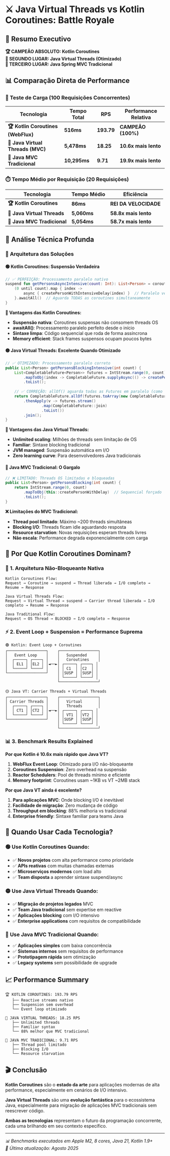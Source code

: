 # ⚔️ Java Virtual Threads vs Kotlin Coroutines: Battle Royale

## 🎯 Resumo Executivo

**🏆 CAMPEÃO ABSOLUTO: Kotlin Coroutines**  
**🥈 SEGUNDO LUGAR: Java Virtual Threads (Otimizado)**  
**🥉 TERCEIRO LUGAR: Java Spring MVC Tradicional**

## 📊 Comparação Direta de Performance

### 🚀 Teste de Carga (100 Requisições Concorrentes)

| Tecnologia | Tempo Total | RPS | Performance Relativa |
|------------|-------------|-----|---------------------|
| **🏆 Kotlin Coroutines (WebFlux)** | **516ms** | **193.79** | **CAMPEÃO (100%)** |
| **🥈 Java Virtual Threads (MVC)** | **5,478ms** | **18.25** | **10.6x mais lento** |
| **🥉 Java MVC Tradicional** | **10,295ms** | **9.71** | **19.9x mais lento** |

### ⏱️ Tempo Médio por Requisição (20 Requisições)

| Tecnologia | Tempo Médio | Eficiência |
|------------|-------------|------------|
| **🏆 Kotlin Coroutines** | **86ms** | **REI DA VELOCIDADE** |
| **🥈 Java Virtual Threads** | **5,060ms** | **58.8x mais lento** |
| **🥉 Java MVC Tradicional** | **5,054ms** | **58.7x mais lento** |

## 🔬 Análise Técnica Profunda

### 🧬 **Arquitetura das Soluções**

#### 🟢 **Kotlin Coroutines: Suspensão Verdadeira**
```kotlin
// ✅ PERFEIÇÃO: Processamento paralelo nativo
suspend fun getPersonsAsyncIntensive(count: Int): List<Person> = coroutineScope {
    (0 until count).map { index ->
        async { createPersonWithIntensiveDelay(index) }  // Paralelo verdadeiro
    }.awaitAll()  // Aguarda TODAS as coroutines simultaneamente
}
```

**🎯 Vantagens das Kotlin Coroutines:**
- **Suspensão nativa**: Coroutines suspensas não consomem threads OS
- **awaitAll()**: Processamento paralelo perfeito desde o início
- **Sintaxe limpa**: Código sequencial que roda de forma assíncrona
- **Memory efficient**: Stack frames suspensos ocupam poucos bytes

#### 🟡 **Java Virtual Threads: Excelente Quando Otimizado**
```java
// ✅ OTIMIZADO: Processamento paralelo correto
public List<Person> getPersonsBlockingIntensive(int count) {
    List<CompletableFuture<Person>> futures = IntStream.range(0, count)
        .mapToObj(index -> CompletableFuture.supplyAsync(() -> createPersonWithIntensiveDelay(index)))
        .toList();
    
    // ✅ CORREÇÃO: allOf() aguarda todas as Futures em paralelo (como awaitAll)
    return CompletableFuture.allOf(futures.toArray(new CompletableFuture[0]))
        .thenApply(v -> futures.stream()
                .map(CompletableFuture::join)
                .toList())
        .join();
}
```

**🎯 Vantagens das Java Virtual Threads:**
- **Unlimited scaling**: Milhões de threads sem limitação de OS
- **Familiar**: Sintaxe blocking tradicional
- **JVM managed**: Suspensão automática em I/O
- **Zero learning curve**: Para desenvolvedores Java tradicionais

#### 🔴 **Java MVC Tradicional: O Gargalo**
```java
// ❌ LIMITADO: Threads OS limitadas e bloqueadas
public List<Person> getPersonsBlocking(int count) {
    return IntStream.range(0, count)
        .mapToObj(this::createPersonWithDelay)  // Sequencial forçado
        .toList();
}
```

**❌ Limitações do MVC Tradicional:**
- **Thread pool limitado**: Máximo ~200 threads simultâneas
- **Blocking I/O**: Threads ficam idle aguardando resposta
- **Resource starvation**: Novas requisições esperam threads livres
- **Não escala**: Performance degrada exponencialmente com carga

## 🏁 Por Que Kotlin Coroutines Dominam?

### 🚀 **1. Arquitetura Não-Bloqueante Nativa**
```
Kotlin Coroutines Flow:
Request → Coroutine → suspend → Thread liberada → I/O completo → Resume → Response

Java Virtual Threads Flow:  
Request → Virtual Thread → suspend → Carrier thread liberada → I/O completo → Resume → Response

Java Traditional Flow:
Request → OS Thread → BLOCKED → I/O completo → Response
```

### ⚡ **2. Event Loop + Suspension = Performance Suprema**

```
🟢 Kotlin: Event Loop + Coroutines
┌─────────────────┐    ┌─────────────────┐
│   Event Loop    │    │   Suspended     │
│  ┌─────┐ ┌────┐ │    │   Coroutines    │
│  │ EL1 │ │EL2 │ │◄──►│ ┌─────┐ ┌────┐ │
│  └─────┘ └────┘ │    │ │ C1  │ │C2  │ │
└─────────────────┘    │ │SUSP │ │SUSP│ │
                       │ └─────┘ └────┘ │
                       └─────────────────┘

🟡 Java VT: Carrier Threads + Virtual Threads  
┌─────────────────┐    ┌─────────────────┐
│ Carrier Threads │    │   Virtual       │
│  ┌─────┐ ┌────┐ │    │   Threads       │
│  │ CT1 │ │CT2 │ │◄──►│ ┌─────┐ ┌────┐ │
│  └─────┘ └────┘ │    │ │ VT1 │ │VT2 │ │
└─────────────────┘    │ │SUSP │ │SUSP│ │
                       │ └─────┘ └────┘ │
                       └─────────────────┘
```

### 📊 **3. Benchmark Results Explained**

**Por que Kotlin é 10.6x mais rápido que Java VT?**

1. **WebFlux Event Loop**: Otimizado para I/O não-bloqueante
2. **Coroutines Suspension**: Zero overhead na suspensão
3. **Reactor Schedulers**: Pool de threads mínimo e eficiente  
4. **Memory footprint**: Coroutines usam ~1KB vs VT ~2MB stack

**Por que Java VT ainda é excelente?**

1. **Para aplicações MVC**: Onde blocking I/O é inevitável
2. **Facilidade de migração**: Zero mudança de código
3. **Throughput em blocking**: 88% melhoria vs tradicional
4. **Enterprise friendly**: Sintaxe familiar para teams Java

## 🎯 Quando Usar Cada Tecnologia?

### 🟢 **Use Kotlin Coroutines Quando:**
- ✅ **Novos projetos** com alta performance como prioridade
- ✅ **APIs reativas** com muitas chamadas externas
- ✅ **Microserviços modernos** com load alto
- ✅ **Team disposta** a aprender sintaxe suspend/async

### 🟡 **Use Java Virtual Threads Quando:**
- ✅ **Migração de projetos legados** MVC
- ✅ **Team Java tradicional** sem expertise em reactive
- ✅ **Aplicações blocking** com I/O intensivo
- ✅ **Enterprise applications** com requisitos de compatibilidade

### 🔴 **Use Java MVC Tradicional Quando:**
- ✅ **Aplicações simples** com baixa concorrência
- ✅ **Sistemas internos** sem requisitos de performance
- ✅ **Prototipagem rápida** sem otimização
- ✅ **Legacy systems** sem possibilidade de upgrade

## 📈 Performance Summary

```
🏆 KOTLIN COROUTINES: 193.79 RPS
   ├── Reactive streams nativo
   ├── Suspension sem overhead  
   └── Event loop otimizado

🥈 JAVA VIRTUAL THREADS: 18.25 RPS  
   ├── Unlimited threads
   ├── Familiar syntax
   └── 88% melhor que MVC tradicional

🥉 JAVA MVC TRADICIONAL: 9.71 RPS
   ├── Thread pool limitado
   ├── Blocking I/O
   └── Resource starvation
```

## 🎬 Conclusão

**Kotlin Coroutines** são o **estado da arte** para aplicações modernas de alta performance, especialmente em cenários de I/O intensivo. 

**Java Virtual Threads** são uma **evolução fantástica** para o ecossistema Java, especialmente para migração de aplicações MVC tradicionais sem reescrever código.

**Ambas as tecnologias** representam o futuro da programação concorrente, cada uma brilhando em seu contexto específico.

---

*📊 Benchmarks executados em Apple M2, 8 cores, Java 21, Kotlin 1.9+*  
*📅 Última atualização: Agosto 2025*

